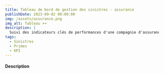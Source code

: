 ```yaml
---
title: Tableau de bord de gestion des sinistres - assurance
publishDate: 2023-09-02 00:00:00
img: /assets/assurance.png
img_alt: Tableau ++
description: |
  Suivi des indicateurs clés de performances d'une compagnie d'assurance (KPIs). 
tags:
  - Sinistres
  - Primes
  - KPI 
---
```


#### Description 